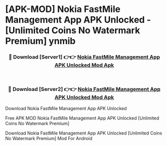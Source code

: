 # [APK-MOD] Nokia FastMile Management App APK Unlocked - [Unlimited Coins No Watermark Premium] ynmib



<div align="center">
<h3>🔴 Download [Server1] 👉👉 <a href="https://momento.my/?title=Nokia_FastMile_Management_App_APK_Unlocked">Nokia FastMile Management App APK Unlocked Mod Apk</a></h3><br>

<h3>🔴 Download [Server2] 👉👉 <a href="https://momento.my/?title=Nokia_FastMile_Management_App_APK_Unlocked">Nokia FastMile Management App APK Unlocked Mod Apk</a></h3>
</div>



Download Nokia FastMile Management App APK Unlocked 

Free APK MOD Nokia FastMile Management App APK Unlocked [Unlimited Coins No Watermark Premium]

Download Nokia FastMile Management App APK Unlocked [Unlimited Coins No Watermark Premium] Mod For Android
